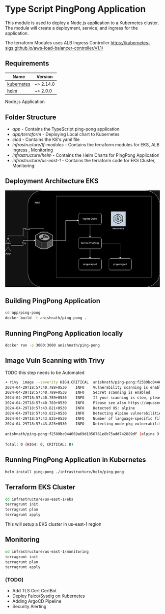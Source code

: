 # Type Script PingPong Application

This module is used to deploy a Node.js application to a Kubernetes cluster. The module will create a deployment, service, and ingress for the application.

The terraform Modules uses ALB Ingress Controller
https://kubernetes-sigs.github.io/aws-load-balancer-controller/v1.1/



## Requirements

| Name | Version |
|------|---------|
| <a name="requirement_kubernetes"></a> [kubernetes](#requirement\_kubernetes) | ~> 2.14.0 |
| <a name="requirement_helm"></a> [helm](#requirement\_helm) | ~> 2.0.0 |

Node.js Application

## Folder Structure

- *app* - Contains the TypeScript ping-pong application
- *app/terraform* - Deploying Local chart to Kubernetes
- *cicd* - Contains the K8's yaml file
- *infrastructure/tf-modules* - Contains the terraform modules for EKS, ALB Ingress , Monitoring
- *infrastructure/helm* - Contains the Helm Charts for PingPong Application
- *infrastructure/us-east-1* - Contains the terraform code for EKS Cluster, Monitoring

## Deployment Architecture EKS

![Deployment Architecture](./ping-pong.png)

## Building PingPong Application

```bash
cd app/ping-pong
docker build -t anishnath/ping-pong .
```

## Running PingPong Application locally 

```bash
docker run -p 3000:3000 anishnath/ping-pong
```

## Image Vuln Scanning with Trivy 

TODO this step needs to be Automated

```bash
➜ rivy  image --severity HIGH,CRITICAL  anishnath/ping-pong:f2500bc044669a69d1056761e8b75add742889df
2024-04-29T18:57:40.788+0530    INFO    Vulnerability scanning is enabled
2024-04-29T18:57:40.789+0530    INFO    Secret scanning is enabled
2024-04-29T18:57:40.789+0530    INFO    If your scanning is slow, please try '--scanners vuln' to disable secret scanning
2024-04-29T18:57:40.789+0530    INFO    Please see also https://aquasecurity.github.io/trivy/v0.50/docs/scanner/secret/#recommendation for faster secret detection
2024-04-29T18:57:43.821+0530    INFO    Detected OS: alpine
2024-04-29T18:57:43.822+0530    INFO    Detecting Alpine vulnerabilities...
2024-04-29T18:57:43.825+0530    INFO    Number of language-specific files: 1
2024-04-29T18:57:43.825+0530    INFO    Detecting node-pkg vulnerabilities...

anishnath/ping-pong:f2500bc044669a69d1056761e8b75add742889df (alpine 3.17.6)

Total: 0 (HIGH: 0, CRITICAL: 0)

```

## Running PingPong Application in Kubernetes

```bash
helm install ping-pong ./infrastructure/helm/ping-pong
```

## Terraform EKS Cluster

```bash
cd infrastructure/us-east-1/eks
terragrunt init
terragrunt plan 
terragrunt apply
```
This will setup a EKS cluster in us-east-1 region


## Monitoring

```bash
cd infrastructure/us-east-1/monitoring
terragrunt init
terragrunt plan
terragrunt apply
```

### (TODO)
- Add TLS Cert CertBot
- Deploy Falco/Sysdig on Kubernetes
- Adding ArgoCD Pipeline
- Security Alerting